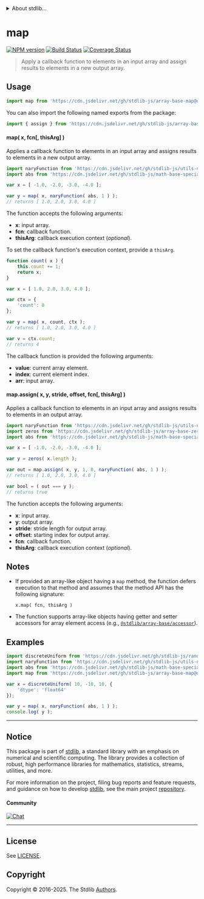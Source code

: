 <!--

@license Apache-2.0

Copyright (c) 2025 The Stdlib Authors.

Licensed under the Apache License, Version 2.0 (the "License");
you may not use this file except in compliance with the License.
You may obtain a copy of the License at

   http://www.apache.org/licenses/LICENSE-2.0

Unless required by applicable law or agreed to in writing, software
distributed under the License is distributed on an "AS IS" BASIS,
WITHOUT WARRANTIES OR CONDITIONS OF ANY KIND, either express or implied.
See the License for the specific language governing permissions and
limitations under the License.

-->


<details>
  <summary>
    About stdlib...
  </summary>
  <p>We believe in a future in which the web is a preferred environment for numerical computation. To help realize this future, we've built stdlib. stdlib is a standard library, with an emphasis on numerical and scientific computation, written in JavaScript (and C) for execution in browsers and in Node.js.</p>
  <p>The library is fully decomposable, being architected in such a way that you can swap out and mix and match APIs and functionality to cater to your exact preferences and use cases.</p>
  <p>When you use stdlib, you can be absolutely certain that you are using the most thorough, rigorous, well-written, studied, documented, tested, measured, and high-quality code out there.</p>
  <p>To join us in bringing numerical computing to the web, get started by checking us out on <a href="https://github.com/stdlib-js/stdlib">GitHub</a>, and please consider <a href="https://opencollective.com/stdlib">financially supporting stdlib</a>. We greatly appreciate your continued support!</p>
</details>

# map

[![NPM version][npm-image]][npm-url] [![Build Status][test-image]][test-url] [![Coverage Status][coverage-image]][coverage-url] <!-- [![dependencies][dependencies-image]][dependencies-url] -->

> Apply a callback function to elements in an input array and assign results to elements in a new output array.

<!-- Section to include introductory text. Make sure to keep an empty line after the intro `section` element and another before the `/section` close. -->

<section class="intro">

</section>

<!-- /.intro -->

<!-- Package usage documentation. -->



<section class="usage">

## Usage

```javascript
import map from 'https://cdn.jsdelivr.net/gh/stdlib-js/array-base-map@deno/mod.js';
```

You can also import the following named exports from the package:

```javascript
import { assign } from 'https://cdn.jsdelivr.net/gh/stdlib-js/array-base-map@deno/mod.js';
```

#### map( x, fcn\[, thisArg] )

Applies a callback function to elements in an input array and assigns results to elements in a new output array.

```javascript
import naryFunction from 'https://cdn.jsdelivr.net/gh/stdlib-js/utils-nary-function@deno/mod.js';
import abs from 'https://cdn.jsdelivr.net/gh/stdlib-js/math-base-special-abs@deno/mod.js';

var x = [ -1.0, -2.0, -3.0, -4.0 ];

var y = map( x, naryFunction( abs, 1 ) );
// returns [ 1.0, 2.0, 3.0, 4.0 ]
```

The function accepts the following arguments:

-   **x**: input array.
-   **fcn**: callback function.
-   **thisArg**: callback execution context (_optional_).

To set the callback function's execution context, provide a `thisArg`.

<!-- eslint-disable no-invalid-this -->

```javascript
function count( x ) {
    this.count += 1;
    return x;
}

var x = [ 1.0, 2.0, 3.0, 4.0 ];

var ctx = {
    'count': 0
};

var y = map( x, count, ctx );
// returns [ 1.0, 2.0, 3.0, 4.0 ]

var v = ctx.count;
// returns 4
```

The callback function is provided the following arguments:

-   **value**: current array element.
-   **index**: current element index.
-   **arr**: input array.

#### map.assign( x, y, stride, offset, fcn\[, thisArg] )

Applies a callback function to elements in an input array and assigns results to elements in an output array.

```javascript
import naryFunction from 'https://cdn.jsdelivr.net/gh/stdlib-js/utils-nary-function@deno/mod.js';
import zeros from 'https://cdn.jsdelivr.net/gh/stdlib-js/array-base-zeros@deno/mod.js';
import abs from 'https://cdn.jsdelivr.net/gh/stdlib-js/math-base-special-abs@deno/mod.js';

var x = [ -1.0, -2.0, -3.0, -4.0 ];

var y = zeros( x.length );

var out = map.assign( x, y, 1, 0, naryFunction( abs, 1 ) );
// returns [ 1.0, 2.0, 3.0, 4.0 ]

var bool = ( out === y );
// returns true
```

The function accepts the following arguments:

-   **x**: input array.
-   **y**: output array.
-   **stride**: stride length for output array.
-   **offset**: starting index for output array.
-   **fcn**: callback function.
-   **thisArg**: callback execution context (_optional_).

</section>

<!-- /.usage -->

<!-- Package usage notes. Make sure to keep an empty line after the `section` element and another before the `/section` close. -->

<section class="notes">

## Notes

-   If provided an array-like object having a `map` method, the function defers execution to that method and assumes that the method API has the following signature:

    ```text
    x.map( fcn, thisArg )
    ```

-   The function supports array-like objects having getter and setter accessors for array element access (e.g., [`@stdlib/array-base/accessor`][@stdlib/array/base/accessor]).

</section>

<!-- /.notes -->

<section class="examples">

## Examples

<!-- eslint no-undef: "error" -->

```javascript
import discreteUniform from 'https://cdn.jsdelivr.net/gh/stdlib-js/random-array-discrete-uniform@deno/mod.js';
import naryFunction from 'https://cdn.jsdelivr.net/gh/stdlib-js/utils-nary-function@deno/mod.js';
import abs from 'https://cdn.jsdelivr.net/gh/stdlib-js/math-base-special-abs@deno/mod.js';
import map from 'https://cdn.jsdelivr.net/gh/stdlib-js/array-base-map@deno/mod.js';

var x = discreteUniform( 10, -10, 10, {
    'dtype': 'float64'
});

var y = map( x, naryFunction( abs, 1 ) );
console.log( y );
```

</section>

<!-- /.examples -->

<!-- Section to include cited references. If references are included, add a horizontal rule *before* the section. Make sure to keep an empty line after the `section` element and another before the `/section` close. -->

<section class="references">

</section>

<!-- /.references -->

<!-- Section for related `stdlib` packages. Do not manually edit this section, as it is automatically populated. -->

<section class="related">

</section>

<!-- /.related -->

<!-- Section for all links. Make sure to keep an empty line after the `section` element and another before the `/section` close. -->


<section class="main-repo" >

* * *

## Notice

This package is part of [stdlib][stdlib], a standard library with an emphasis on numerical and scientific computing. The library provides a collection of robust, high performance libraries for mathematics, statistics, streams, utilities, and more.

For more information on the project, filing bug reports and feature requests, and guidance on how to develop [stdlib][stdlib], see the main project [repository][stdlib].

#### Community

[![Chat][chat-image]][chat-url]

---

## License

See [LICENSE][stdlib-license].


## Copyright

Copyright &copy; 2016-2025. The Stdlib [Authors][stdlib-authors].

</section>

<!-- /.stdlib -->

<!-- Section for all links. Make sure to keep an empty line after the `section` element and another before the `/section` close. -->

<section class="links">

[npm-image]: http://img.shields.io/npm/v/@stdlib/array-base-map.svg
[npm-url]: https://npmjs.org/package/@stdlib/array-base-map

[test-image]: https://github.com/stdlib-js/array-base-map/actions/workflows/test.yml/badge.svg?branch=main
[test-url]: https://github.com/stdlib-js/array-base-map/actions/workflows/test.yml?query=branch:main

[coverage-image]: https://img.shields.io/codecov/c/github/stdlib-js/array-base-map/main.svg
[coverage-url]: https://codecov.io/github/stdlib-js/array-base-map?branch=main

<!--

[dependencies-image]: https://img.shields.io/david/stdlib-js/array-base-map.svg
[dependencies-url]: https://david-dm.org/stdlib-js/array-base-map/main

-->

[chat-image]: https://img.shields.io/gitter/room/stdlib-js/stdlib.svg
[chat-url]: https://app.gitter.im/#/room/#stdlib-js_stdlib:gitter.im

[stdlib]: https://github.com/stdlib-js/stdlib

[stdlib-authors]: https://github.com/stdlib-js/stdlib/graphs/contributors

[umd]: https://github.com/umdjs/umd
[es-module]: https://developer.mozilla.org/en-US/docs/Web/JavaScript/Guide/Modules

[deno-url]: https://github.com/stdlib-js/array-base-map/tree/deno
[deno-readme]: https://github.com/stdlib-js/array-base-map/blob/deno/README.md
[umd-url]: https://github.com/stdlib-js/array-base-map/tree/umd
[umd-readme]: https://github.com/stdlib-js/array-base-map/blob/umd/README.md
[esm-url]: https://github.com/stdlib-js/array-base-map/tree/esm
[esm-readme]: https://github.com/stdlib-js/array-base-map/blob/esm/README.md
[branches-url]: https://github.com/stdlib-js/array-base-map/blob/main/branches.md

[stdlib-license]: https://raw.githubusercontent.com/stdlib-js/array-base-map/main/LICENSE

[@stdlib/array/base/accessor]: https://github.com/stdlib-js/array-base-accessor/tree/deno

</section>

<!-- /.links -->
